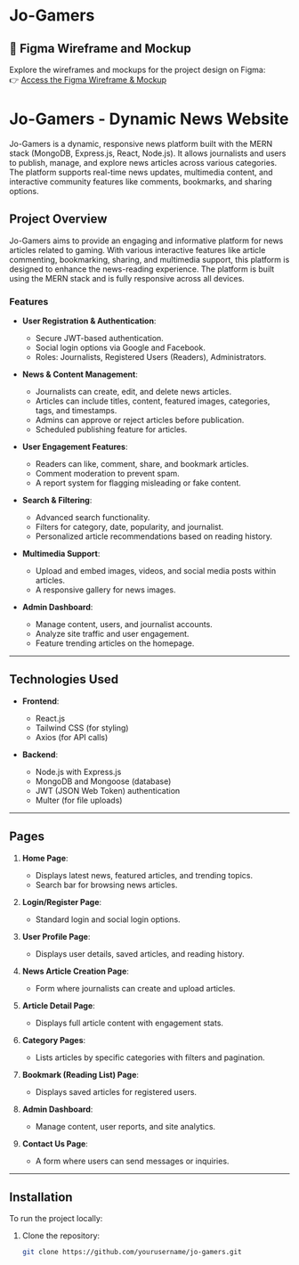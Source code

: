 # Jo-Gamers


## 🎨 Figma Wireframe and Mockup  
Explore the wireframes and mockups for the project design on Figma:  
👉 [Access the Figma Wireframe & Mockup](https://www.figma.com/design/GYkPq6a6MUr9yFGCfYceWl/Untitled?node-id=22-2&t=LZ5TuNSvesBP0fQJ-1)



# Jo-Gamers - Dynamic News Website

Jo-Gamers is a dynamic, responsive news platform built with the MERN stack (MongoDB, Express.js, React, Node.js). It allows journalists and users to publish, manage, and explore news articles across various categories. The platform supports real-time news updates, multimedia content, and interactive community features like comments, bookmarks, and sharing options.

## Project Overview

Jo-Gamers aims to provide an engaging and informative platform for news articles related to gaming. With various interactive features like article commenting, bookmarking, sharing, and multimedia support, this platform is designed to enhance the news-reading experience. The platform is built using the MERN stack and is fully responsive across all devices.

### Features
- **User Registration & Authentication**:
  - Secure JWT-based authentication.
  - Social login options via Google and Facebook.
  - Roles: Journalists, Registered Users (Readers), Administrators.

- **News & Content Management**:
  - Journalists can create, edit, and delete news articles.
  - Articles can include titles, content, featured images, categories, tags, and timestamps.
  - Admins can approve or reject articles before publication.
  - Scheduled publishing feature for articles.

- **User Engagement Features**:
  - Readers can like, comment, share, and bookmark articles.
  - Comment moderation to prevent spam.
  - A report system for flagging misleading or fake content.

- **Search & Filtering**:
  - Advanced search functionality.
  - Filters for category, date, popularity, and journalist.
  - Personalized article recommendations based on reading history.

- **Multimedia Support**:
  - Upload and embed images, videos, and social media posts within articles.
  - A responsive gallery for news images.

- **Admin Dashboard**:
  - Manage content, users, and journalist accounts.
  - Analyze site traffic and user engagement.
  - Feature trending articles on the homepage.

---

## Technologies Used

- **Frontend**:
  - React.js
  - Tailwind CSS (for styling)
  - Axios (for API calls)

- **Backend**:
  - Node.js with Express.js
  - MongoDB and Mongoose (database)
  - JWT (JSON Web Token) authentication
  - Multer (for file uploads)

---

## Pages

1. **Home Page**:
   - Displays latest news, featured articles, and trending topics.
   - Search bar for browsing news articles.

2. **Login/Register Page**:
   - Standard login and social login options.

3. **User Profile Page**:
   - Displays user details, saved articles, and reading history.

4. **News Article Creation Page**:
   - Form where journalists can create and upload articles.

5. **Article Detail Page**:
   - Displays full article content with engagement stats.

6. **Category Pages**:
   - Lists articles by specific categories with filters and pagination.

7. **Bookmark (Reading List) Page**:
   - Displays saved articles for registered users.

8. **Admin Dashboard**:
   - Manage content, user reports, and site analytics.

9. **Contact Us Page**:
   - A form where users can send messages or inquiries.

---

## Installation

To run the project locally:

1. Clone the repository:
   ```bash
   git clone https://github.com/yourusername/jo-gamers.git
